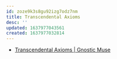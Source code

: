 ```yaml
---
id: zoze9k3s8gu92izg7odz7nm
title: Transcendental Axioms
desc: ''
updated: 1637977043561
created: 1637977032814
---
```



* [Transcendental Axioms | Gnostic Muse](https://www.gnosticmuse.com/transcendental-axioms/)
